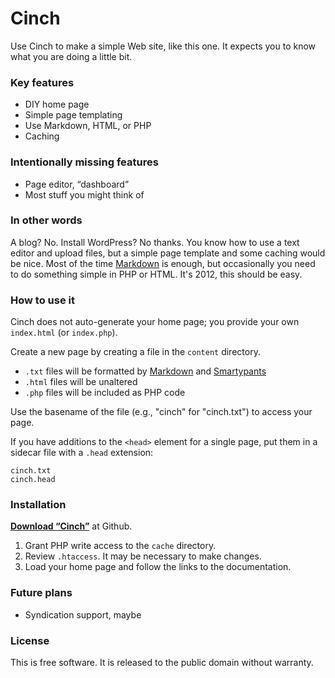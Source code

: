 # Cinch

Use Cinch to make a simple Web site, like this one. It expects you to know what you are doing a little bit.

### Key features

* DIY home page
* Simple page templating
* Use Markdown, HTML, or PHP
* Caching

### Intentionally missing features

* Page editor, “dashboard”
* Most stuff you might think of

### In other words

A blog? No. Install WordPress? No thanks. You know how to use a text editor and upload files, but a simple page template and some caching would be nice. Most of the time [Markdown](http://daringfireball.net/projects/markdown/) is enough, but occasionally you need to do something simple in PHP or HTML. It's 2012, this should be easy.

### How to use it

Cinch does not auto-generate your home page; you provide your own `index.html` (or `index.php`).

Create a new page by creating a file in the `content` directory.

* `.txt` files will be formatted by [Markdown](http://daringfireball.net/projects/markdown/) and [Smartypants](http://daringfireball.net/projects/smartypants/)
* `.html` files will be unaltered
* `.php` files will be included as PHP code

Use the basename of the file (e.g., "cinch" for "cinch.txt") to access your page.

If you have additions to the `<head>` element for a single page, put them in a sidecar file with a `.head` extension:

	cinch.txt
	cinch.head

### Installation

**[Download “Cinch”](https://github.com/chriszarate/cinch)** at Github.

1. Grant PHP write access to the `cache` directory.
2. Review `.htaccess`. It may be necessary to make changes.
3. Load your home page and follow the links to the documentation.

### Future plans

* Syndication support, maybe

### License

This is free software. It is released to the public domain without warranty.
